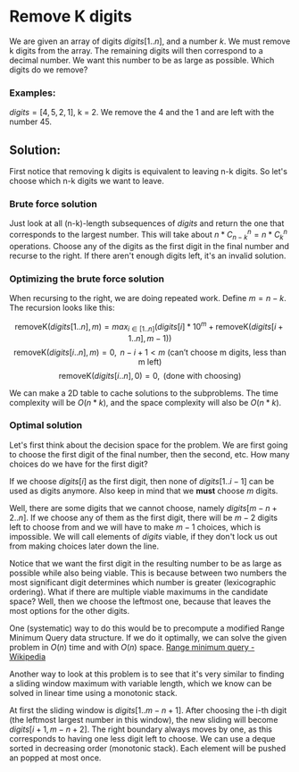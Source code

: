 # Remove K digits

We are given an array of digits $digits[1..n]$, and a number $k$. We must remove k digits from the array. The remaining digits will then correspond to a decimal number. We want this number to be as large as possible. Which digits do we remove?

### Examples:

$digits=[4,5,2,1]$, k = 2. We remove the 4 and the 1 and are left with the number 45.

## Solution:

First notice that removing k digits is equivalent to leaving n-k digits. So let's choose which n-k digits we want to leave.

### Brute force solution

Just look at all (n-k)-length subsequences of $digits$ and return the one that corresponds to the largest number. This will take about $n * C_{n-k}^{n}=n*C_{k}^{n}$ operations. Choose any of the digits as the first digit in the final number and recurse to the right. If there aren't enough digits left, it's an invalid solution.

### Optimizing the brute force solution

When recursing to the right, we are doing repeated work. Define $m = n-k$. The recursion looks like this:

$$\text{removeK}(digits[1..n],m)=max_{i \in [1..n]}(digits[i]*10^m +\text{removeK}(digits[i+1..n],m-1))$$
$$\text{removeK}(digits[i..n],m)=0,\text{ }n-i+1 \lt m \text{ (can't choose m digits, less than m left)}$$
$$\text{removeK}(digits[i..n],0)=0,\text{ (done with choosing)}$$

We can make a 2D table to cache solutions to the subproblems. The time complexity will be $O(n * k)$, and the space complexity will also be $O(n * k)$.

### Optimal solution

Let's first think about the decision space for the problem. We are first going to choose the first digit of the final number, then the second, etc. How many choices do we have for the first digit?

If we choose $digits[i]$ as the first digit, then none of $digits[1..i-1]$ can be used as digits anymore. Also keep in mind that we **must** choose $m$ digits.

Well, there are some digits that we cannot choose, namely $digits[m-n+2..n]$. If we choose any of them as the first digit, there will be $m-2$ digits left to choose from and we will have to make $m-1$ choices, which is impossible. We will call elements of $digits$ viable, if they don't lock us out from making choices later down the line.

Notice that we want the first digit in the resulting number to be as large as possible while also being viable. This is because between two numbers the most significant digit determines which number is greater (lexicographic ordering). What if there are multiple viable maximums in the candidate space? Well, then we choose the leftmost one, because that leaves the most options for the other digits.

One (systematic) way to do this would be to precompute a modified Range Minimum Query data structure. If we do it optimally, we can solve the given problem in $O(n)$ time and with $O(n)$ space. [Range minimum query - Wikipedia](https://en.wikipedia.org/wiki/Range_minimum_query)

Another way to look at this problem is to see that it's very similar to finding a sliding window maximum with variable length, which we know can be solved in linear time using a monotonic stack.

At first the sliding window is $digits[1..m-n+1]$. After choosing the i-th digit (the leftmost largest number in this window), the new sliding will become $digits[i+1,m-n+2]$. The right boundary always moves by one, as this corresponds to having one less digit left to choose. We can use a deque sorted in decreasing order (monotonic stack). Each element will be pushed an popped at most once.




